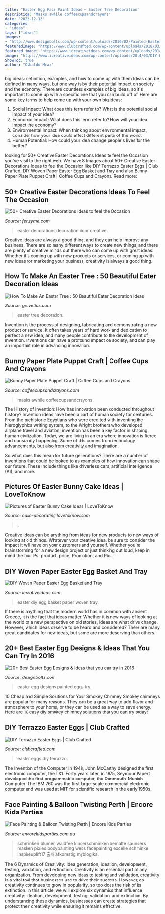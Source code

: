 ```yaml
---
title: "Easter Egg Face Paint Ideas ~ Easter Tree Decoration"
description: "Masks awhile coffeecupsandcrayons"
date: "2022-12-13"
categories:
- "ideas"
tags: ["ideas"]
images:
- "http://www.designbolts.com/wp-content/uploads/2016/02/Painted-Easter-Egg-Designs-2016.jpg"
featuredImage: "https://www.clubcrafted.com/wp-content/uploads/2018/03/diy-painted-terrazzo-easter-eggs-3.jpg"
featured_image: "https://www.icreativeideas.com/wp-content/uploads/2014/03/DIY-Woven-Paper-Easter-Egg-Basket-and-Tray-1.jpg"
image: "https://www.icreativeideas.com/wp-content/uploads/2014/03/DIY-Woven-Paper-Easter-Egg-Basket-and-Tray-1.jpg"
ShowToc: true
author: "Osbaldo Mraz"
---
```



big ideas: definition, examples, and how to come up with them
Ideas can be defined in many ways, but one way is by their potential impact on society and the economy. There are countless examples of big ideas, so it's important to come up with a specific one that you can build off of. Here are some key terms to help come up with your own big ideas:
1. Social Impact: What does this term refer to? What is the potential social impact of your idea?  
2. Economic Impact: What does this term refer to? How will your idea impact the economy?  
3. Environmental Impact: When thinking about environmental impact, consider how your idea could affect different parts of the world. 
4. Human Potential: How could your idea change people's lives for the better?

	

		
looking for 50+ Creative Easter Decorations Ideas to feel the Occasion you've visit to the right web. We have 8 Images about 50+ Creative Easter Decorations Ideas to feel the Occasion like DIY Terrazzo Easter Eggs | Club Crafted, DIY Woven Paper Easter Egg Basket and Tray and also Bunny Paper Plate Puppet Craft | Coffee Cups and Crayons. Read more:
		
    
## 50+ Creative Easter Decorations Ideas To Feel The Occasion

<img loading=lazy src="http://www.fenzyme.com/wp-content/uploads/2016/02/Easter-Decorations-Ideas-1-4.jpg" onerror="this.onerror=null;this.src='https://tse4.mm.bing.net/th?id=OIP.fya6-YLYhBv5h8snkKcUyAHaM5&amp;pid=15.1';" alt="50+ Creative Easter Decorations Ideas to feel the Occasion">

_Source: fenzyme.com_

>easter decorations decoration door creative. 

	

Creative ideas are always a good thing, and they can help improve any business. There are so many different ways to create new things, and there are plenty of creative minds out there who can come up with great ideas. Whether it's coming up with new products or services, or coming up with new ideas for marketing your business, creativity is always a good thing.

    
## How To Make An Easter Tree : 50 Beautiful Eater Decoration Ideas

<img loading=lazy src="https://www.gravetics.com/wp-content/uploads/2018/02/White-Easter-Tree-With-Ribbon.jpg" onerror="this.onerror=null;this.src='https://tse1.mm.bing.net/th?id=OIP.918unZJoaiKk-94ysCWhGQHaHa&amp;pid=15.1';" alt="How To Make An Easter Tree : 50 Beautiful Eater Decoration Ideas">

_Source: gravetics.com_

>easter tree decoration. 

	

Invention is the process of designing, fabricating and demonstrating a new product or service. It often takes years of hard work and dedication to perfect a new idea, and many people contribute to the development of invention. Inventions can have a profound impact on society, and can play an important role in advancing innovation.

    
## Bunny Paper Plate Puppet Craft | Coffee Cups And Crayons

<img loading=lazy src="https://cdn.coffeecupsandcrayons.com/wp-content/uploads/2014/04/Preschool-Paper-Plate-Bunny-Craft-for-Kids.jpg" onerror="this.onerror=null;this.src='https://tse4.mm.bing.net/th?id=OIP.aK-yXp1xHty0_HvLef1lAgHaLH&amp;pid=15.1';" alt="Bunny Paper Plate Puppet Craft | Coffee Cups and Crayons">

_Source: coffeecupsandcrayons.com_

>masks awhile coffeecupsandcrayons. 

	

The History of Invention: How has innovation been conducted throughout history?
Invention ideas have been a part of human society for centuries. From the prehistoric Egyptians who were credited with inventing the hieroglyphics writing system, to the Wright brothers who developed airplane travel and aviation, invention has been a key factor in shaping human civilization. 
Today, we are living in an era where innovation is fierce and constantly happening. Some of this comes from technology advancements, but also from creativity and imagination. 

So what does this mean for future generations? There are a number of inventions that could be looked to as examples of how innovation can shape our future. These include things like driverless cars, artificial intelligence (AI), and more.

    
## Pictures Of Easter Bunny Cake Ideas | LoveToKnow

<img loading=lazy src="https://cf.ltkcdn.net/cake-decorating/images/slide/112726-566x848-White_Bunny_Vertical.jpg" onerror="this.onerror=null;this.src='https://tse2.mm.bing.net/th?id=OIP.lPuqjKTp7Bmr6v9_bwMHLQHaLG&amp;pid=15.1';" alt="Pictures of Easter Bunny Cake Ideas | LoveToKnow">

_Source: cake-decorating.lovetoknow.com_

>. 

	

Creative ideas can be anything from ideas for new products to new ways of looking at old things. Whatever your creative idea, be sure to consider the impact it will have on your customers and yourself. Whether you're brainstorming for a new design project or just thinking out loud, keep in mind the four Ps: product, price, Promotion, and Pic.

    
## DIY Woven Paper Easter Egg Basket And Tray

<img loading=lazy src="https://www.icreativeideas.com/wp-content/uploads/2014/03/DIY-Woven-Paper-Easter-Egg-Basket-and-Tray-1.jpg" onerror="this.onerror=null;this.src='https://tse4.mm.bing.net/th?id=OIP.0ERKhfdMzRGd4xbG4pKcpAHaHa&amp;pid=15.1';" alt="DIY Woven Paper Easter Egg Basket and Tray">

_Source: icreativeideas.com_

>easter diy egg basket paper woven tray. 

	

If there is anything that the modern world has in common with ancient Greece, it is the fact that ideas matter. Whether it is new ways of looking at the world or a new perspective on old stories, ideas are what drive change. However, which ideas deserve to be heard and considered? There are many great candidates for new ideas, but some are more deserving than others.

    
## 20+ Best Easter Egg Designs &amp; Ideas That You Can Try In 2016

<img loading=lazy src="http://www.designbolts.com/wp-content/uploads/2016/02/Painted-Easter-Egg-Designs-2016.jpg" onerror="this.onerror=null;this.src='https://tse3.mm.bing.net/th?id=OIP.-Ctn6AmbeHRCKqo4gS2_oAHaFD&amp;pid=15.1';" alt="20+ Best Easter Egg Designs &amp; Ideas that you can try in 2016">

_Source: designbolts.com_

>easter egg designs painted eggs try. 

	

10 Cheap and Simple Solutions for Your Smokey Chimney
Smokey chimneys are popular for many reasons. They can be a great way to add flavor and atmosphere to your home, or they can be used as a way to save energy. Here are 10 easy diy smokey chimney solutions that you can try today!

    
## DIY Terrazzo Easter Eggs | Club Crafted

<img loading=lazy src="https://www.clubcrafted.com/wp-content/uploads/2018/03/diy-painted-terrazzo-easter-eggs-3.jpg" onerror="this.onerror=null;this.src='https://tse1.mm.bing.net/th?id=OIP.6wCG_M7FipDKZN22xuZRBQHaLH&amp;pid=15.1';" alt="DIY Terrazzo Easter Eggs | Club Crafted">

_Source: clubcrafted.com_

>easter eggs diy terrazzo. 

	

The Invention of the Computer
In 1948, John McCarthy designed the first electronic computer, the TX1. Forty years later, in 1975, Seymour Papert developed the first programmable computer, the Dartmouth-Munich Computer. The IBM 760 was the first large-scale commercial electronic computer and was used at MIT for scientific research in the early 1950s.

    
## Face Painting &amp; Balloon Twisting Perth | Encore Kids Parties

<img loading=lazy src="http://www.encorekidsparties.com.au/sites/encorekidsparties.com.au/files/forest-face-paint.jpg" onerror="this.onerror=null;this.src='https://tse3.mm.bing.net/th?id=OIP.VrwxAnTVlHcSthxDcoSBkQHaKW&amp;pid=15.1';" alt="Face Painting &amp; Balloon Twisting Perth | Encore Kids Parties">

_Source: encorekidsparties.com.au_

>schminken blumen waldfee kinderschminken bemalte saunders masken pixies bodypainting webs facepainting excelle schminke inspireuplift17 출처 afkomstig myblogika. 

	

The 6 Dynamics of Creativity: Idea generation, ideation, development, testing, validation, and extinction.
Creativity is an essential part of any organization. From developing new ideas to testing and validation, creativity is a vital tool that businesses use to drive their success. However, as creativity continues to grow in popularity, so too does the risk of its extinction. In this article, we will explore six dynamics that influence creativity: ideation, development, testing, validation, and extinction. By understanding these dynamics, businesses can create strategies that protect their creativity while ensuring it remains effective.

